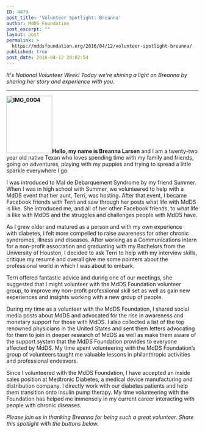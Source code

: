 ```yaml
---
ID: 4479
post_title: 'Volunteer Spotlight: Breanna'
author: MdDS Foundation
post_excerpt: ""
layout: post
permalink: >
  https://mddsfoundation.org/2016/04/12/volunteer-spotlight-breanna/
published: true
post_date: 2016-04-12 20:02:54
---
```

<em>It's National Volunteer Week! Today we're shining a light on Breanna by sharing her story and experience with you.</em>

<hr />

<strong><img class="alignleft wp-image-3641 size-thumbnail" src="https://beta.mddsfoundation.org/wp-content/uploads/2016/04/img_0004.jpg?w=120" alt="IMG_0004" width="120" height="150" />Hello, my name is Breanna Larsen</strong> and I am a twenty-two year old native Texan who loves spending time with my family and friends, going on adventures, playing with my puppies and trying to spread a little sparkle everywhere I go.

I was introduced to Mal de Debarquement Syndrome by my friend Summer. When I was in high school with Summer, we volunteered to help with a MdDS event that her aunt, Terri, was hosting. After that event, I became Facebook friends with Terri and saw through her posts what life with MdDS is like. She introduced me, and all of her other Facebook friends, to what life is like with MdDS and the struggles and challenges people with MdDS have.

<!--more-->As I grew older and matured as a person and with my own experience with diabetes, I felt more compelled to raise awareness for other chronic syndromes, illness and diseases. After working as a Communications intern for a non-profit association and graduating with my Bachelors from the University of Houston, I decided to ask Terri to help with my interview skills, critique my resumé and overall give me some pointers about the professional world in which I was about to embark.

Terri offered fantastic advice and during one of our meetings, she suggested that I might volunteer with the MdDS Foundation volunteer group, to improve my non-profit professional skill set as well as gain new experiences and insights working with a new group of people.

During my time as a volunteer with the MdDS Foundation, I shared social media posts about MdDS and advocated for the rise in awareness and monetary support for those with MdDS. I also collected a list of the top renowned physicians in the United States and sent them letters advocating for them to join in deeper research of MdDS as well as make them aware of the support system that the MdDS Foundation provides to everyone affected by MdDS. My time spent volunteering with the MdDS Foundation’s group of volunteers taught me valuable lessons in philanthropic activities and professional endeavors.

Since I volunteered with the MdDS Foundation, I have accepted an inside sales position at Medtronic Diabetes, a medical device manufacturing and distribution company. I directly work with our diabetes patients and help them transition onto insulin pump therapy. My time volunteering with the Foundation has helped me immensely in my current career interacting with people with chronic diseases.

<em>Please join us in thanking Breanna for being such a great volunteer. Share this spotlight with the buttons below.</em>

&nbsp;